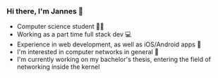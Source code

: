 ### Hi there, I'm Jannes 👋

<!--
**JaKu01/JaKu01** is a ✨ _special_ ✨ repository because its `README.md` (this file) appears on your GitHub profile.

Here are some ideas to get you started:

- 🔭 I’m currently working on ...
- 🌱 I’m currently learning ...
- 👯 I’m looking to collaborate on ...
- 🤔 I’m looking for help with ...
- 💬 Ask me about ...
- 📫 How to reach me: ...
- 😄 Pronouns: ...
- ⚡ Fun fact: ...
-->
- Computer science student 👨‍🎓
- Working as a part time full stack dev 💻
- Experience in web development, as well as iOS/Android apps 📱
- I'm interested in computer networks in general 📶
- I'm currently working on my bachelor's thesis, entering the field of networking inside the kernel 
